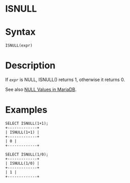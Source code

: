 # ISNULL

#

# Syntax

```
ISNULL(expr)
```

#

# Description

If *`expr`* is NULL, ISNULL() returns 1, otherwise it returns 0.

See also [NULL Values in MariaDB](/kb/en/null-values-in-mariadb/).

#

# Examples

```
SELECT ISNULL(1+1);
+-------------+
| ISNULL(1+1) |
+-------------+
| 0 |
+-------------+

SELECT ISNULL(1/0);
+-------------+
| ISNULL(1/0) |
+-------------+
| 1 |
+-------------+
```